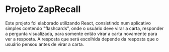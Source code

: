 # Projeto ZapRecall

Este projeto foi elaborado utilizando React, consistindo num aplicativo simples contendo "flashcards", onde o usuário deve virar a carta, responder a pergunta visualizada, para somente então virar a carta novamente para ver a resposta. A resposta que será escolhida depende da resposta que o usuário pensou antes de virar a carta.
